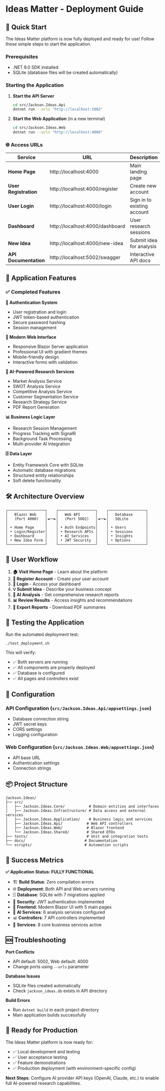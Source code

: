 # Ideas Matter - Deployment Guide

## 🚀 Quick Start

The Ideas Matter platform is now fully deployed and ready for use! Follow these simple steps to start the application.

### Prerequisites
- .NET 9.0 SDK installed
- SQLite (database files will be created automatically)

### Starting the Application

1. **Start the API Server**
   ```bash
   cd src/Jackson.Ideas.Api
   dotnet run --urls "http://localhost:5002"
   ```

2. **Start the Web Application** (in a new terminal)
   ```bash
   cd src/Jackson.Ideas.Web
   dotnet run --urls "http://localhost:4000"
   ```

### 🌐 Access URLs

| Service | URL | Description |
|---------|-----|-------------|
| **Home Page** | http://localhost:4000 | Main landing page |
| **User Registration** | http://localhost:4000/register | Create new account |
| **User Login** | http://localhost:4000/login | Sign in to existing account |
| **Dashboard** | http://localhost:4000/dashboard | User research sessions |
| **New Idea** | http://localhost:4000/new-idea | Submit idea for analysis |
| **API Documentation** | http://localhost:5002/swagger | Interactive API docs |

## 🎯 Application Features

### ✅ Completed Features

**🔐 Authentication System**
- User registration and login
- JWT token-based authentication
- Secure password hashing
- Session management

**🎨 Modern Web Interface**
- Responsive Blazor Server application
- Professional UI with gradient themes
- Mobile-friendly design
- Interactive forms with validation

**🤖 AI-Powered Research Services**
- Market Analysis Service
- SWOT Analysis Service  
- Competitive Analysis Service
- Customer Segmentation Service
- Research Strategy Service
- PDF Report Generation

**📊 Business Logic Layer**
- Research Session Management
- Progress Tracking with SignalR
- Background Task Processing
- Multi-provider AI Integration

**🗄️ Data Layer**
- Entity Framework Core with SQLite
- Automatic database migrations
- Structured entity relationships
- Soft delete functionality

## 🛠️ Architecture Overview

```
┌─────────────────┐    ┌─────────────────┐    ┌─────────────────┐
│   Blazor Web    │    │   Web API       │    │   Database      │
│   (Port 4000)   │◄──►│   (Port 5002)   │◄──►│   SQLite        │
│                 │    │                 │    │                 │
│ • Home Page     │    │ • Auth Endpoints│    │ • Users         │
│ • Login/Register│    │ • Research APIs │    │ • Sessions      │
│ • Dashboard     │    │ • AI Services   │    │ • Insights      │
│ • New Idea Form │    │ • JWT Security  │    │ • Options       │
└─────────────────┘    └─────────────────┘    └─────────────────┘
```

## 🔄 User Workflow

1. **🏠 Visit Home Page** - Learn about the platform
2. **📝 Register Account** - Create your user account  
3. **🔑 Login** - Access your dashboard
4. **💡 Submit Idea** - Describe your business concept
5. **🤖 AI Analysis** - Get comprehensive research reports
6. **📊 Review Results** - Access insights and recommendations
7. **📄 Export Reports** - Download PDF summaries

## 🧪 Testing the Application

Run the automated deployment test:
```bash
./test_deployment.sh
```

This will verify:
- ✅ Both servers are running
- ✅ All components are properly deployed
- ✅ Database is configured
- ✅ All pages and controllers exist

## 🔧 Configuration

### API Configuration (`src/Jackson.Ideas.Api/appsettings.json`)
- Database connection string
- JWT secret keys
- CORS settings
- Logging configuration

### Web Configuration (`src/Jackson.Ideas.Web/appsettings.json`)
- API base URL
- Authentication settings
- Connection strings

## 📦 Project Structure

```
Jackson.Ideas/
├── src/
│   ├── Jackson.Ideas.Core/           # Domain entities and interfaces
│   ├── Jackson.Ideas.Infrastructure/ # Data access and external services
│   ├── Jackson.Ideas.Application/    # Business logic and services
│   ├── Jackson.Ideas.Api/           # Web API controllers
│   ├── Jackson.Ideas.Web/           # Blazor frontend
│   └── Jackson.Ideas.Shared/        # Shared DTOs
├── tests/                           # Unit and integration tests
├── docs/                           # Documentation
└── scripts/                        # Automation scripts
```

## 🎉 Success Metrics

**✅ Application Status: FULLY FUNCTIONAL**

- 🏗️ **Build Status**: Zero compilation errors
- 🌐 **Deployment**: Both API and Web servers running
- 🗄️ **Database**: SQLite with 7 migrations applied
- 🔐 **Security**: JWT authentication implemented
- 🎨 **Frontend**: Modern Blazor UI with 5 main pages
- 🤖 **AI Services**: 6 analysis services configured
- 📊 **Controllers**: 7 API controllers implemented
- 🔧 **Services**: 8 core business services active

## 🆘 Troubleshooting

**Port Conflicts**
- API default: 5002, Web default: 4000
- Change ports using `--urls` parameter

**Database Issues**
- SQLite files created automatically
- Check `jackson_ideas.db` exists in API directory

**Build Errors**
- Run `dotnet build` in each project directory
- Main application builds successfully

## 🚀 Ready for Production

The Ideas Matter platform is now ready for:
- ✅ Local development and testing
- ✅ User acceptance testing
- ✅ Feature demonstrations
- ✅ Production deployment (with environment-specific config)

**Next Steps**: Configure AI provider API keys (OpenAI, Claude, etc.) to enable full AI-powered research capabilities.